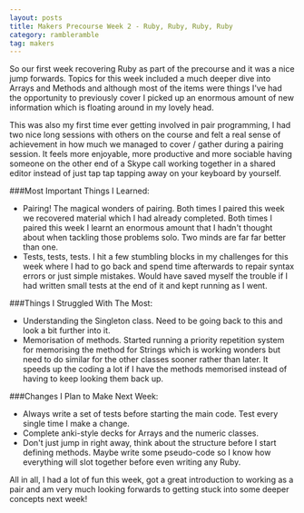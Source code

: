 ```yaml
---
layout: posts
title: Makers Precourse Week 2 - Ruby, Ruby, Ruby, Ruby
category: rambleramble
tag: makers
---
```


So our first week recovering Ruby as part of the precourse and it was a nice jump forwards. Topics for this week included a much deeper dive into Arrays and Methods and although most of the items were things I've had the opportunity to previously cover I picked up an enormous amount of new information which is floating around in my lovely head.

This was also my first time ever getting involved in pair programming, I had two nice long sessions with others on the course and felt a real sense of achievement in how much we managed to cover / gather during a pairing session. It feels more enjoyable, more productive and more sociable having someone on the other end of a Skype call working together in a shared editor instead of just tap tap tapping away on your keyboard by yourself.

###Most Important Things I Learned:

* Pairing! The magical wonders of pairing. Both times I paired this week we recovered material which I had already completed. Both times I paired this week I learnt an enormous amount that I hadn't thought about when tackling those problems solo. Two minds are far far better than one.
* Tests, tests, tests. I hit a few stumbling blocks in my challenges for this week where I had to go back and spend time afterwards to repair syntax errors or just simple mistakes. Would have saved myself the trouble if I had written small tests at the end of it and kept running as I went.

###Things I Struggled With The Most:

* Understanding the Singleton class. Need to be going back to this and look a bit further into it.
* Memorisation of methods. Started running a priority repetition system for memorising the method for Strings which is working wonders but need to do similar for the other classes sooner rather than later. It speeds up the coding a lot if I have the methods memorised instead of having to keep looking them back up.


###Changes I Plan to Make Next Week:

* Always write a set of tests before starting the main code. Test every single time I make a change.
* Complete anki-style decks for Arrays and the numeric classes.
* Don't just jump in right away, think about the structure before I start defining methods. Maybe write some pseudo-code so I know how everything will slot together before even writing any Ruby.

All in all, I had a lot of fun this week, got a great introduction to working as a pair and am very much looking forwards to getting stuck into some deeper concepts next week!
